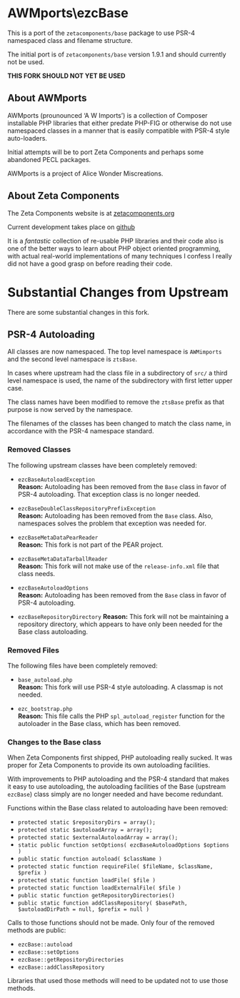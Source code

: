 AWMports\ezcBase
================

This is a port of the `zetacomponents/base` package to use PSR-4 namespaced
class and filename structure.

The initial port is of `zetacomponents/base` version 1.9.1 and should currently
not be used.

__THIS FORK SHOULD NOT YET BE USED__

About AWMports
--------------

AWMports (prounounced ‘A W Imports’) is a collection of Composer installable PHP
libraries that either predate PHP-FIG or otherwise do not use namespaced
classes in a manner that is easily compatible with PSR-4 style auto-loaders.

Initial attempts will be to port Zeta Components and perhaps some abandoned PECL
packages.

AWMports is a project of Alice Wonder Miscreations.

About Zeta Components
---------------------

The Zeta Components website is at [zetacomponents.org](http://zetacomponents.org/)

Current development takes place on [github](https://github.com/zetacomponents)

It is a *fantastic* collection of re-usable PHP libraries and their code also
is one of the better ways to learn about PHP object oriented programming, with
actual real-world implementations of many techniques I confess I really did not
have a good grasp on before reading their code.


Substantial Changes from Upstream
=================================

There are some substantial changes in this fork.

PSR-4 Autoloading
-----------------

All classes are now namespaced. The top level namespace is `AWMimports` and the
second level namespace is `ztsBase`.

In cases where upstream had the class file in a subdirectory of `src/` a third
level namespace is used, the name of the subdirectory with first letter upper
case.

The class names have been modified to remove the `ztsBase` prefix as that
purpose is now served by the namespace.

The filenames of the classes has been changed to match the class name, in
accordance with the PSR-4 namespace standard.

### Removed Classes

The following upstream classes have been completely removed:

* `ezcBaseAutoloadException`  
  __Reason:__ Autoloading has been removed from the `Base` class in favor of
  PSR-4 autoloading. That exception class is no longer needed.

* `ezcBaseDoubleClassRepositoryPrefixException`  
  __Reason:__ Autoloading has been removed from the `Base` class. Also,
  namespaces solves the problem that exception was needed for.

* `ezcBaseMetaDataPearReader`  
  __Reason:__ This fork is not part of the PEAR project.

* `ezcBaseMetaDataTarballReader`  
  __Reason:__ This fork will not make use of the `release-info.xml` file that
  class needs.
  
* `ezcBaseAutoloadOptions`  
  __Reason:__ Autoloading has been removed from the `Base` class in favor of
  PSR-4 autoloading.
  
* `ezcBaseRepositoryDirectory`
  __Reason:__ This fork will not be maintaining a repository directory, which
  appears to have only been needed for the Base class autoloading.
  
### Removed Files

The following files have been completely removed:

* `base_autoload.php`  
  __Reason:__ This fork will use PSR-4 style autoloading. A classmap is not
  needed.
  
* `ezc_bootstrap.php`  
  __Reason:__ This file calls the PHP `spl_autoload_register` function for the
  autoloader in the Base class, which has been removed.
  
### Changes to the Base class

When Zeta Components first shipped, PHP autoloading really sucked. It was
proper for Zeta Components to provide its own autoloading facilities.

With improvements to PHP autoloading and the PSR-4 standard that makes it easy
to use autoloading, the autoloading facilities of the Base (upstream `ezcBase`)
class simply are no longer needed and have become redundant.

Functions within the Base class related to autoloading have been removed:

* `protected static $repositoryDirs = array();`
* `protected static $autoloadArray = array();`
* `protected static $externalAutoloadArray = array();`
* `static public function setOptions( ezcBaseAutoloadOptions $options )`
* `public static function autoload( $className )`
* `protected static function requireFile( $fileName, $className, $prefix )`
* `protected static function loadFile( $file )`
* `protected static function loadExternalFile( $file )`
* `public static function getRepositoryDirectories()`
* `public static function addClassRepository( $basePath, $autoloadDirPath = null, $prefix = null )`

Calls to those functions should not be made. Only four of the removed methods are public:

* `ezcBase::autoload`
* `ezcBase::setOptions`
* `ezcBase::getRepositoryDirectories`
* `ezcBase::addClassRepository`

Libraries that used those methods will need to be updated not to use those methods.

